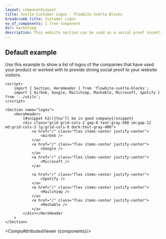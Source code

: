 ```yaml
---
layout: componentLayout
title: Svelte Customer Logos - Flowbite Svelte Blocks
breadcrumb_title: Customer Logos
no_of_components: 1 free component
dir: marketing
description: This website section can be used as a social proof incentive to convince your potential clients by showcasing popular companies that you've collaborated with.
---
```


<script>
  import { TableProp, TableDefaultRow, CompoAttributesViewer } from '../utils'
  const components = 'HeroHeader, Section'
</script>

## Default example

Use this example to show a list of logos of the companies that have used your product or worked with to provide strong social proof to your website visitors.

```svelte example
<script>
	import { Section, HeroHeader } from 'flowbite-svelte-blocks';
	import { Airbnb, Google, Mailchimp, Mashable, Microsoft, Spotify } from '../utils';
</script>

<Section name="logos">
	<HeroHeader>
		{#snippet h2()}You’ll be in good company{/snippet}
		<div class="grid grid-cols-2 gap-8 text-gray-500 sm:gap-12 md:grid-cols-3 lg:grid-cols-6 dark:text-gray-400">
			<a href="/" class="flex items-center justify-center">
				<Airbnb />
			</a>
			<a href="/" class="flex items-center justify-center">
				<Google />
			</a>
			<a href="/" class="flex items-center justify-center">
				<Microsoft />
			</a>

			<a href="/" class="flex items-center justify-center">
				<Spotify />
			</a>
			<a href="/" class="flex items-center justify-center">
				<Mailchimp />
			</a>
			<a href="/" class="flex items-center justify-center">
				<Mashable />
			</a>
		</div></HeroHeader
	>
</Section>
```

<CompoAttributesViewer {components}/>
